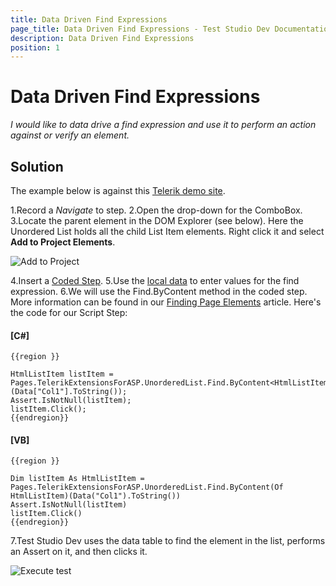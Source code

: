 ```yaml
---
title: Data Driven Find Expressions
page_title: Data Driven Find Expressions - Test Studio Dev Documentation
description: Data Driven Find Expressions
position: 1
---
```

# Data Driven Find Expressions

*I would like to data drive a find expression and use it to perform an action against or verify an element.*

## Solution

The example below is against this <a href="http://demos.telerik.com/aspnet-mvc/combobox/index" target="_blank">Telerik demo site</a>.

1.Record a *Navigate* to step.
2.Open the drop-down for the ComboBox.
3.Locate the parent element in the DOM Explorer (see below). Here the Unordered List holds all the child List Item elements. Right click it and select **Add to Project Elements**.

![Add to Project][1]

4.Insert a <a href="/code-in-test/features-in-code#Coded-Step" target="_blank">Coded Step</a>.
5.Use the <a href="/features/data-driven-testing/local-data-driven-test" target="_blank">local data</a> to enter values for the find expression.
6.We will use the Find.ByContent method in the coded step. More information can be found in our <a href="/code-in-test/element-identification/finding-page-elements" target="_blank">Finding Page Elements</a> article. Here's the code for our Script Step:

#### __[C#]__

	{{region }}

	HtmlListItem listItem = Pages.TelerikExtensionsForASP.UnorderedList.Find.ByContent<HtmlListItem>(Data["Col1"].ToString());
	Assert.IsNotNull(listItem);
	listItem.Click();
	{{endregion}}

#### __[VB]__

	{{region }}

	Dim listItem As HtmlListItem = Pages.TelerikExtensionsForASP.UnorderedList.Find.ByContent(Of HtmlListItem)(Data("Col1").ToString())
	Assert.IsNotNull(listItem)
	listItem.Click()
	{{endregion}}

7.Test Studio Dev uses the data table to find the element in the list, performs an Assert on it, and then clicks it.

![Execute test][3]

[1]: images/data-driven-find-expressions/fig1.png
[2]: images/data-driven-find-expressions/fig2.png
[3]: images/data-driven-find-expressions/fig3.png
